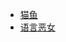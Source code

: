 - [猫鱼](https://book.douban.com/subject/36659710/)
- [语言恶女](https://book.douban.com/subject/36849451/)